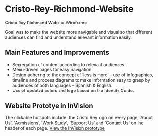 # Cristo-Rey-Richmond-Website
Cristo Rey Richmond Website Wireframe

Goal was to make the website more navigable and visual so that different audiences can find and understand relevant information easily.

## Main Features and Improvements

* Segregation of content according to relevant audiences.
* Menu-driven pages for easy navigation.
* Design adhering to the concept of ‘less is more’ – use of infographics, timeline and process diagrams to make information easy to grasp by audiences of both languages – Spanish & English.
* Use of updated colors and logo based on the Identity Guide.

## Website Prototye in InVision

The clickable hotspots include: the Cristo Rey logo on every page, 'About Us', 'Admissions', 'Work Study', 'Support Us' and 'Contact Us' on the header of each page. 
[View the InVision prototype](https://invis.io/Y4T39WYAHEN#/375057843_Home)

